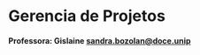<h1 aling="center">
    Gerencia de Projetos
</h1>

#### Professora: Gislaine sandra.bozolan@doce.unip